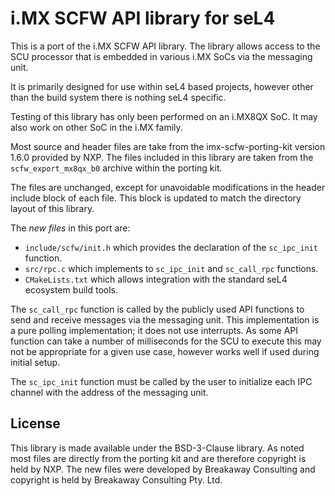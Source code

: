 # i.MX SCFW API library for seL4

This is a port of the i.MX SCFW API library.
The library allows access to the SCU processor that is embedded
in various i.MX SoCs via the messaging unit.

It is primarily designed for use within seL4 based projects,
however other than the build system there is nothing seL4 specific.

Testing of this library has only been performed on an i.MX8QX SoC.
It may also work on other SoC in the i.MX family.

Most source and header files are take from the imx-scfw-porting-kit
version 1.6.0 provided by NXP.
The files included in this library are taken from the
`scfw_export_mx8qx_b0` archive within the porting kit.

The files are unchanged, except for unavoidable modifications in
the header include block of each file.
This block is updated to match the directory layout of this library.

The *new files* in this port are:

* `include/scfw/init.h` which provides the declaration of the
  `sc_ipc_init` function.
* `src/rpc.c` which implements to `sc_ipc_init` and `sc_call_rpc`
  functions.
* `CMakeLists.txt` which allows integration with the standard
   seL4 ecosystem build tools.

The `sc_call_rpc` function is called by the publicly used API functions
to send and receive messages via the messaging unit. This
implementation  is a pure polling implementation; it does not use
interrupts. As some API function can take a number of milliseconds for
the SCU to execute this may not be appropriate for a given use case,
however works well if used during initial setup.

The `sc_ipc_init` function must be called by the user to initialize
each IPC channel with the address of the messaging unit.

## License

This library is made available under the BSD-3-Clause library.
As noted most files are directly from the porting kit and
are therefore copyright is held by NXP. The new files were
developed by Breakaway Consulting and copyright is held by
Breakaway Consulting Pty. Ltd.
